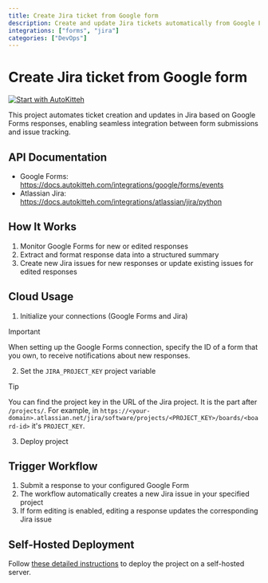 ```yaml
---
title: Create Jira ticket from Google form
description: Create and update Jira tickets automatically from Google Forms responses
integrations: ["forms", "jira"]
categories: ["DevOps"]
---
```


# Create Jira ticket from Google form

[![Start with AutoKitteh](https://autokitteh.com/assets/autokitteh-badge.svg)](https://app.autokitteh.cloud/template?name=google_forms_to_jira)

This project automates ticket creation and updates in Jira based on Google Forms responses, enabling seamless integration between form submissions and issue tracking.

## API Documentation

- Google Forms: https://docs.autokitteh.com/integrations/google/forms/events
- Atlassian Jira: https://docs.autokitteh.com/integrations/atlassian/jira/python

## How It Works

1. Monitor Google Forms for new or edited responses
2. Extract and format response data into a structured summary
3. Create new Jira issues for new responses or update existing issues for edited responses

## Cloud Usage

1. Initialize your connections (Google Forms and Jira)

> [!IMPORTANT]
> When setting up the Google Forms connection, specify the ID of a form that you own, to receive notifications about new responses.

2. Set the `JIRA_PROJECT_KEY` project variable

> [!TIP]
> You can find the project key in the URL of the Jira project. It is the part after `/projects/`. For example, in `https://<your-domain>.atlassian.net/jira/software/projects/<PROJECT_KEY>/boards/<board-id>` it's `PROJECT_KEY`.

3. Deploy project

## Trigger Workflow

1. Submit a response to your configured Google Form
2. The workflow automatically creates a new Jira issue in your specified project
3. If form editing is enabled, editing a response updates the corresponding Jira issue

## Self-Hosted Deployment

Follow [these detailed instructions](https://docs.autokitteh.com/get_started/deployment) to deploy the project on a self-hosted server.

